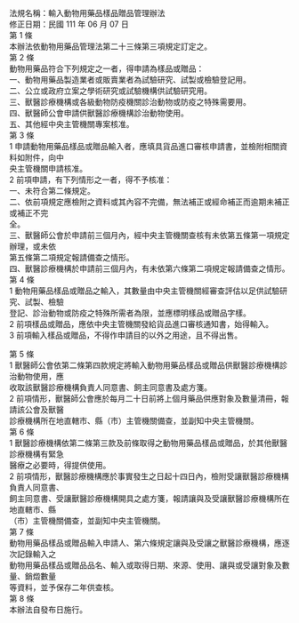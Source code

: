 法規名稱：輸入動物用藥品樣品贈品管理辦法  
修正日期：民國 111 年 06 月 07 日  
第 1 條  
本辦法依動物用藥品管理法第二十三條第三項規定訂定之。  
第 2 條  
動物用藥品符合下列規定之一者，得申請為樣品或贈品：  
一、動物用藥品製造業者或販賣業者為試驗研究、試製或檢驗登記用。  
二、公立或政府立案之學術研究或試驗機構供試驗研究用。  
三、獸醫診療機構或各級動物防疫機關診治動物或防疫之特殊需要用。  
四、獸醫師公會申請供獸醫診療機構診治動物使用。  
五、其他經中央主管機關專案核准。  
第 3 條  
1 申請動物用藥品樣品或贈品輸入者，應填具貨品進口審核申請書，並檢附相關資料如附件，向中  
央主管機關申請核准。  
2 前項申請，有下列情形之一者，得不予核准：  
一、未符合第二條規定。  
二、依前項規定應檢附之資料或其內容不完備，無法補正或經命補正而逾期未補正或補正不完  
全。  
三、獸醫師公會於申請前三個月內，經中央主管機關查核有未依第五條第一項規定辦理，或未依  
第五條第二項規定報請備查之情形。  
四、獸醫診療機構於申請前三個月內，有未依第六條第二項規定報請備查之情形。  
第 4 條  
1 動物用藥品樣品或贈品之輸入，其數量由中央主管機關經審查評估以足供試驗研究、試製、檢驗  
登記、診治動物或防疫之特殊所需者為限，並應標明樣品或贈品字樣。  
2 前項樣品或贈品，應依中央主管機關發給貨品進口審核通知書，始得輸入。  
3 前項輸入樣品或贈品，不得作申請目的以外之用途，且不得出售。  


第 5 條  
1 獸醫師公會依第二條第四款規定將輸入動物用藥品樣品或贈品供獸醫診療機構診治動物使用，應  
收取該獸醫診療機構負責人同意書、飼主同意書及處方箋。  
2 前項情形，獸醫師公會應於每月二十日前將上個月藥品供應對象及數量清冊，報請該公會及獸醫  
診療機構所在地直轄市、縣（市）主管機關備查，並副知中央主管機關。  
第 6 條  
1 獸醫診療機構依第二條第三款及前條取得之動物用藥品樣品或贈品，於其他獸醫診療機構有緊急  
醫療之必要時，得提供使用。  
2 前項情形，獸醫診療機構應於事實發生之日起十四日內，檢附受讓獸醫診療機構負責人同意書、  
飼主同意書、受讓獸醫診療機構開具之處方箋，報請讓與及受讓獸醫診療機構所在地直轄市、縣  
（市）主管機關備查，並副知中央主管機關。  
第 7 條  
動物用藥品樣品或贈品輸入申請人、第六條規定讓與及受讓之獸醫診療機構，應逐次記錄輸入之  
動物用藥品樣品或贈品品名、輸入或取得日期、來源、使用、讓與或受讓對象及數量、銷燬數量  
等資料，並予保存二年供查核。  
第 8 條  
本辦法自發布日施行。  


